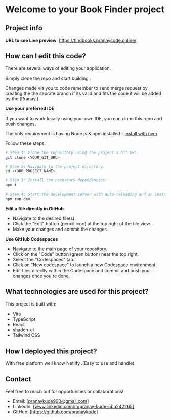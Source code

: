# Welcome to your Book Finder project

## Project info

**URL to see Live preview**: https://findbooks.pranaycode.online/

## How can I edit this code?

There are several ways of editing your application.

Simply clone the repo and start building .

Changes made via you to code remember to send merge request by creating the the seprate branch if its vaild and fits the code it will be added by the (Pranay ).

**Use your preferred IDE**

If you want to work locally using your own IDE, you can clone this repo and push changes.

The only requirement is having Node.js & npm installed - [install with nvm](https://github.com/nvm-sh/nvm#installing-and-updating)

Follow these steps:

```sh
# Step 1: Clone the repository using the project's Git URL.
git clone <YOUR_GIT_URL>

# Step 2: Navigate to the project directory.
cd <YOUR_PROJECT_NAME>

# Step 3: Install the necessary dependencies.
npm i

# Step 4: Start the development server with auto-reloading and an instant preview.
npm run dev
```

**Edit a file directly in GitHub**

- Navigate to the desired file(s).
- Click the "Edit" button (pencil icon) at the top right of the file view.
- Make your changes and commit the changes.

**Use GitHub Codespaces**

- Navigate to the main page of your repository.
- Click on the "Code" button (green button) near the top right.
- Select the "Codespaces" tab.
- Click on "New codespace" to launch a new Codespace environment.
- Edit files directly within the Codespace and commit and push your changes once you're done.

## What technologies are used for this project?

This project is built with:

- Vite
- TypeScript
- React
- shadcn-ui
- Tailwind CSS

## How  I deployed this project?

With free platform well know Netilfy .(Easy to use and handle).


## Contact

Feel free to reach out for opportunities or collaborations!

- Email: [pranaykude990@gmail.com]
- LinkedIn: [www.linkedin.com/in/pranay-kude-5ba242265]
- GitHub: [https://github.com/pranaykude]

